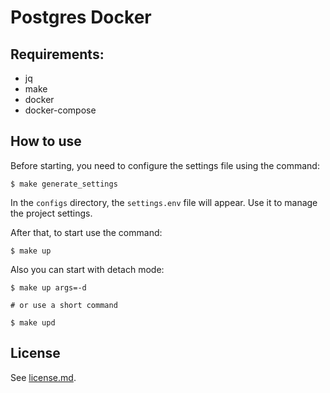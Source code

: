 # Postgres Docker

## Requirements:

- jq
- make
- docker
- docker-compose

## How to use 

Before starting, you need to configure the settings file using the command:

```shell
$ make generate_settings
```

In the `configs` directory, the `settings.env` file will appear. Use it to manage the project settings.

After that, to start use the command:

```shell
$ make up
```

Also you can start with detach mode:

```shell
$ make up args=-d

# or use a short command

$ make upd
```

## License

See [license.md](https://github.com/ready-to-use-docker/postgres/blob/master/license.md).
